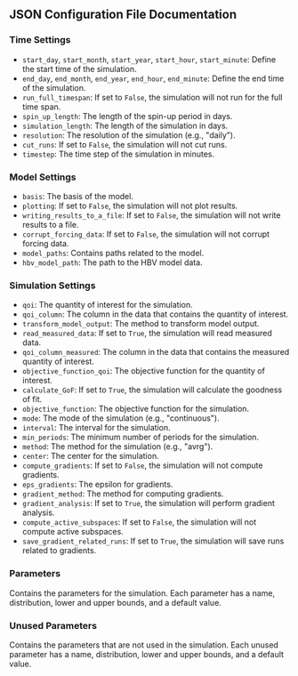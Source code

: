## JSON Configuration File Documentation

### Time Settings

- `start_day`, `start_month`, `start_year`, `start_hour`, `start_minute`: Define the start time of the simulation.
- `end_day`, `end_month`, `end_year`, `end_hour`, `end_minute`: Define the end time of the simulation.
- `run_full_timespan`: If set to `False`, the simulation will not run for the full time span.
- `spin_up_length`: The length of the spin-up period in days.
- `simulation_length`: The length of the simulation in days.
- `resolution`: The resolution of the simulation (e.g., "daily").
- `cut_runs`: If set to `False`, the simulation will not cut runs.
- `timestep`: The time step of the simulation in minutes.

### Model Settings

- `basis`: The basis of the model.
- `plotting`: If set to `False`, the simulation will not plot results.
- `writing_results_to_a_file`: If set to `False`, the simulation will not write results to a file.
- `corrupt_forcing_data`: If set to `False`, the simulation will not corrupt forcing data.
- `model_paths`: Contains paths related to the model.
- `hbv_model_path`: The path to the HBV model data.

### Simulation Settings

- `qoi`: The quantity of interest for the simulation.
- `qoi_column`: The column in the data that contains the quantity of interest.
- `transform_model_output`: The method to transform model output.
- `read_measured_data`: If set to `True`, the simulation will read measured data.
- `qoi_column_measured`: The column in the data that contains the measured quantity of interest.
- `objective_function_qoi`: The objective function for the quantity of interest.
- `calculate_GoF`: If set to `True`, the simulation will calculate the goodness of fit.
- `objective_function`: The objective function for the simulation.
- `mode`: The mode of the simulation (e.g., "continuous").
- `interval`: The interval for the simulation.
- `min_periods`: The minimum number of periods for the simulation.
- `method`: The method for the simulation (e.g., "avrg").
- `center`: The center for the simulation.
- `compute_gradients`: If set to `False`, the simulation will not compute gradients.
- `eps_gradients`: The epsilon for gradients.
- `gradient_method`: The method for computing gradients.
- `gradient_analysis`: If set to `True`, the simulation will perform gradient analysis.
- `compute_active_subspaces`: If set to `False`, the simulation will not compute active subspaces.
- `save_gradient_related_runs`: If set to `True`, the simulation will save runs related to gradients.

### Parameters

Contains the parameters for the simulation. Each parameter has a name, distribution, lower and upper bounds, and a default value.

### Unused Parameters

Contains the parameters that are not used in the simulation. Each unused parameter has a name, distribution, lower and upper bounds, and a default value.
